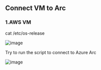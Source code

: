 ## Connect VM to Arc

### 1.AWS VM

cat /etc/os-release

![image](https://user-images.githubusercontent.com/96930989/231650534-65aab03e-72d9-45d7-83c4-7e6d2cf3a39b.png)

Try to run the script to connect to Azure Arc

![image](https://user-images.githubusercontent.com/96930989/231650683-b11a68b4-3d0c-4822-aa89-df03bfa875dc.png)
